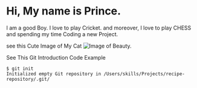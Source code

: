 # Hi, My name is Prince.

I am a good Boy. I love to play Cricket. and moreover, I love to play CHESS and spending my time Coding a new Project.


see this Cute Image of My Cat 
![Image of Beauty.]([[https://unsplash.com/photos/mccesgxmTYQ](https://images.unsplash.com/photo-1635799994259-e99ff99ca747?ixlib=rb-4.0.3&ixid=M3wxMjA3fDB8MHxwaG90by1wYWdlfHx8fGVufDB8fHx8fA%3D%3D&auto=format&fit=crop&w=1032&q=80)https://images.unsplash.com/photo-1635799994259-e99ff99ca747?ixlib=rb-4.0.3&ixid=M3wxMjA3fDB8MHxwaG90by1wYWdlfHx8fGVufDB8fHx8fA%3D%3D&auto=format&fit=crop&w=1032&q=80])


See This Git Introduction Code Example

```
$ git init
Initialized empty Git repository in /Users/skills/Projects/recipe-repository/.git/
```
